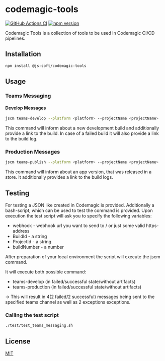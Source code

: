 # codemagic-tools

[![GitHub Actions CI](https://github.com/js-soft/codemagic-tools/workflows/Publish/badge.svg)](https://github.com/js-soft/codemagic-tools/actions?query=workflow%3APublish)
[![npm version](https://badge.fury.io/js/@js-soft%2fcodemagic-tools.svg)](https://www.npmjs.com/package/@js-soft/codemagic-tools)

Codemagic Tools is a collection of tools to be used in Codemagic CI/CD pipelines.

## Installation

```bash
npm install @js-soft/codemagic-tools
```

## Usage

### Teams Messaging

#### Develop Messages

```bash
jscm teams-develop --platform <platform> --projectName <projectName>
```

This command will inform about a new development build and additionally provide a link to the build. In case of a failed build it will also provide a link to the build log.

### Production Messages

```bash
jscm teams-publish --platform <platform> --projectName <projectName>
```

This command will inform about an app version, that was released in a store. It additionally provides a link to the build logs.

## Testing

For testing a JSON like created in Codemagic is provided. Additionally a bash-script, which
can be used to test the command is provided. Upon execution the
test script will ask you to specify the following variables:

- webhook - webhook url you want to send to / or just some valid https-address
- BuildId - a string
- ProjectId - a string
- buildNumber - a number

After preparation of your local environment the script will execute the jscm command.

It will execute both possible command:

- teams-develop (in failed/successful state/without artifacts)
- teams-production (in failed/successful state/without artifacts)

&rarr; This will result in 4(2 failed/2 successful) messages being sent to the specified teams channel as well as 2 exceptions exceptions.

### Calling the test script

```bash
./test/test_teams_messaging.sh
```

## License

[MIT](LICENSE)
